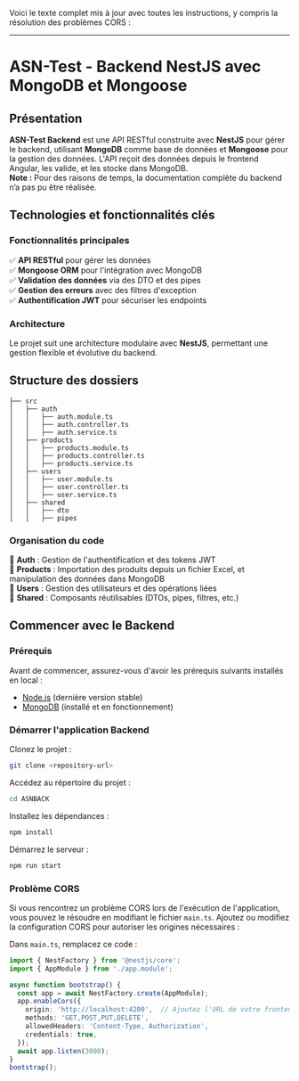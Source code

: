 Voici le texte complet mis à jour avec toutes les instructions, y compris la résolution des problèmes CORS :

---

# **ASN-Test - Backend NestJS avec MongoDB et Mongoose**

## **Présentation**  
**ASN-Test Backend** est une API RESTful construite avec **NestJS** pour gérer le backend, utilisant **MongoDB** comme base de données et **Mongoose** pour la gestion des données. L'API reçoit des données depuis le frontend Angular, les valide, et les stocke dans MongoDB.  
**Note :** Pour des raisons de temps, la documentation complète du backend n’a pas pu être réalisée.

## **Technologies et fonctionnalités clés**  
### **Fonctionnalités principales**  
✅ **API RESTful** pour gérer les données  
✅ **Mongoose ORM** pour l'intégration avec MongoDB  
✅ **Validation des données** via des DTO et des pipes  
✅ **Gestion des erreurs** avec des filtres d'exception  
✅ **Authentification JWT** pour sécuriser les endpoints  

### **Architecture**  
Le projet suit une architecture modulaire avec **NestJS**, permettant une gestion flexible et évolutive du backend.

## **Structure des dossiers**  
```
├── src
│   ├── auth
│   │   ├── auth.module.ts
│   │   ├── auth.controller.ts
│   │   ├── auth.service.ts
│   ├── products
│   │   ├── products.module.ts
│   │   ├── products.controller.ts
│   │   ├── products.service.ts
│   ├── users
│   │   ├── user.module.ts
│   │   ├── user.controller.ts
│   │   ├── user.service.ts
│   ├── shared
│   │   ├── dto
│   │   ├── pipes
```

### **Organisation du code**  
🔹 **Auth** : Gestion de l'authentification et des tokens JWT  
🔹 **Products** : Importation des produits depuis un fichier Excel, et manipulation des données dans MongoDB  
🔹 **Users** : Gestion des utilisateurs et des opérations liées  
🔹 **Shared** : Composants réutilisables (DTOs, pipes, filtres, etc.)

## **Commencer avec le Backend**

### **Prérequis**  
Avant de commencer, assurez-vous d'avoir les prérequis suivants installés en local :  
- [Node.js](https://nodejs.org/en/) (dernière version stable)  
- [MongoDB](https://www.mongodb.com/try/download/community) (installé et en fonctionnement)

### **Démarrer l'application Backend**  

Clonez le projet :  
```bash
git clone <repository-url>
```

Accédez au répertoire du projet :  
```bash
cd ASNBACK
```

Installez les dépendances :  
```bash
npm install
```

Démarrez le serveur :  
```bash
npm run start
```

### **Problème CORS**  
Si vous rencontrez un problème CORS lors de l'exécution de l'application, vous pouvez le résoudre en modifiant le fichier `main.ts`. Ajoutez ou modifiez la configuration CORS pour autoriser les origines nécessaires :

Dans `main.ts`, remplacez ce code :

```typescript
import { NestFactory } from '@nestjs/core';
import { AppModule } from './app.module';

async function bootstrap() {
  const app = await NestFactory.create(AppModule);
  app.enableCors({
    origin: 'http://localhost:4200',  // Ajoutez l'URL de votre frontend ici
    methods: 'GET,POST,PUT,DELETE',
    allowedHeaders: 'Content-Type, Authorization',
    credentials: true,
  });
  await app.listen(3000);
}
bootstrap();
```
